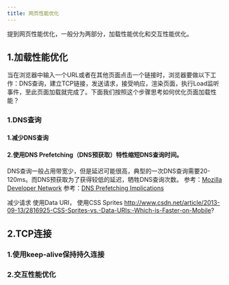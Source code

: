 ```yaml
---
title: 网页性能优化
---
```


提到网页性能优化，一般分为两部分，加载性能优化和交互性能优化。  

## 1.加载性能优化
当在浏览器中输入一个URL或者在其他页面点击一个链接时，浏览器要做以下工作：DNS查询，建立TCP链接，发送请求，接受响应，渲染页面，执行Load监听事件，至此页面加载就完成了。下面我们按照这个步骤思考如何优化页面加载性能？  

### 1.DNS查询
#### 1.减少DNS查询
#### 2.使用DNS Prefetching（DNS预获取）特性缩短DNS查询时间。
DNS查询一般占用带宽少，但是延迟可能很高，典型的一次DNS查询需要20-120ms。而DNS预获取为了获得较低的延迟，牺牲DNS查询次数。
参考：[Mozilla Developer Network](https://developer.mozilla.org/en-US/docs/Controlling_DNS_prefetching)
参考：[DNS Prefetching Implications](http://www.pinkbike.com/news/DNS-Prefetching-implications.html)


减少请求
使用Data URI，
使用CSS Sprites
http://www.csdn.net/article/2013-09-13/2816925-CSS-Sprites-vs.-Data-URIs:-Which-is-Faster-on-Mobile?







## 2.TCP连接
### 1.使用keep-alive保持持久连接

### 2.交互性能优化 